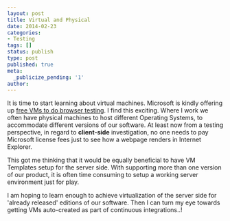 ```yaml
---
layout: post
title: Virtual and Physical
date: 2014-02-23
categories:
- Testing
tags: []
status: publish
type: post
published: true
meta:
  _publicize_pending: '1'
author: 
---
```

It is time to start learning about virtual machines. Microsoft is kindly offering up [free VMs to do browser testing](http://www.modern.ie/en-us/virtualization-tools). I find this exciting. Where I work we often have physical machines to host different Operating Systems, to accommodate different versions of our software. At least now from a testing perspective, in regard to **client-side** investigation, no one needs to pay Microsoft license fees just to see how a webpage renders in Internet Explorer.

This got me thinking that it would be equally beneficial to have VM Templates setup for the server side. With supporting more than one version of our product, it is often time consuming to setup a working server environment just for play.

I am hoping to learn enough to achieve virtualization of the server side for 'already released' editions of our software. Then I can turn my eye towards getting VMs auto-created as part of continuous integrations..!
